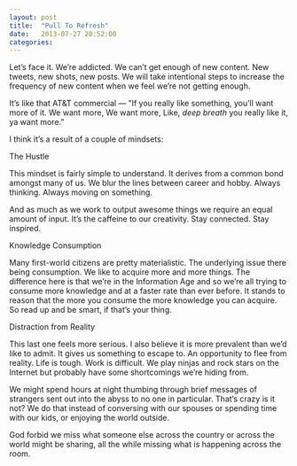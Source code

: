 ```yaml
---
layout: post
title:  "Pull To Refresh"
date:   2013-07-27 20:52:00
categories:
---
```


Let’s face it. We’re addicted. We can’t get enough of new content. New tweets, new shots, new posts. We will take intentional steps to increase the frequency of new content when we feel we’re not getting enough.

It’s like that AT&T commercial —
”If you really like something, you’ll want more of it.
We want more,
We want more,
Like, *deep breath* you really like it,
ya want more.”

I think it’s a result of a couple of mindsets:

The Hustle

This mindset is fairly simple to understand. It derives from a common bond amongst many of us. We blur the lines between career and hobby. Always thinking. Always moving on something.

And as much as we work to output awesome things we require an equal amount of input. It’s the caffeine to our creativity. Stay connected. Stay inspired.

Knowledge Consumption

Many first-world citizens are pretty materialistic. The underlying issue there being consumption. We like to acquire more and more things. The difference here is that we’re in the Information Age and so we’re all trying to consume more knowledge and at a faster rate than ever before. It stands to reason that the more you consume the more knowledge you can acquire. So read up and be smart, if that’s your thing.

Distraction from Reality

This last one feels more serious. I also believe it is more prevalent than we’d like to admit. It gives us something to escape to. An opportunity to flee from reality. Life is tough. Work is difficult. We play ninjas and rock stars on the Internet but probably have some shortcomings we’re hiding from.

We might spend hours at night thumbing through brief messages of strangers sent out into the abyss to no one in particular. That’s crazy is it not? We do that instead of conversing with our spouses or spending time with our kids, or enjoying the world outside.

God forbid we miss what someone else across the country or across the world might be sharing, all the while missing what is happening across the room.